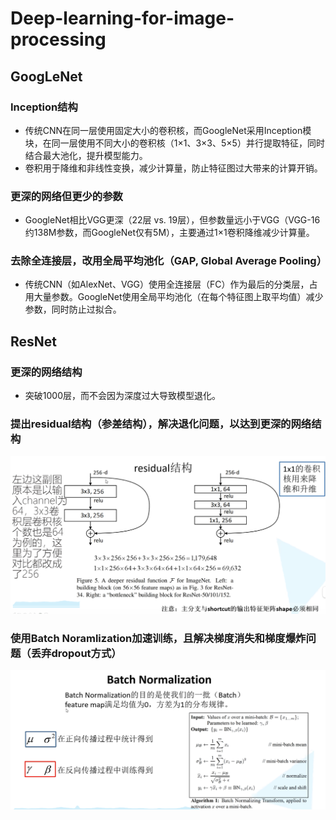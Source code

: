 # Deep-learning-for-image-processing
## GoogLeNet
### Inception结构
- 传统CNN在同一层使用固定大小的卷积核，而GoogleNet采用Inception模块，在同一层使用不同大小的卷积核（1×1、3×3、5×5）并行提取特征，同时结合最大池化，提升模型能力。
- 卷积用于降维和非线性变换，减少计算量，防止特征图过大带来的计算开销。

### 更深的网络但更少的参数

- GoogleNet相比VGG更深（22层 vs. 19层），但参数量远小于VGG（VGG-16约138M参数，而GoogleNet仅有5M），主要通过1×1卷积降维减少计算量。

### 去除全连接层，改用全局平均池化（GAP, Global Average Pooling）

- 传统CNN（如AlexNet、VGG）使用全连接层（FC）作为最后的分类层，占用大量参数。GoogleNet使用全局平均池化（在每个特征图上取平均值）减少参数，同时防止过拟合。

## ResNet

### 更深的网络结构
- 突破1000层，而不会因为深度过大导致模型退化。
### 提出residual结构（参差结构），解决退化问题，以达到更深的网络结构
![residual结构](images/residual.png)
### 使用Batch Noramlization加速训练，且解决梯度消失和梯度爆炸问题（丢弃dropout方式）
![residual结构](images/batch_norm.png)

 